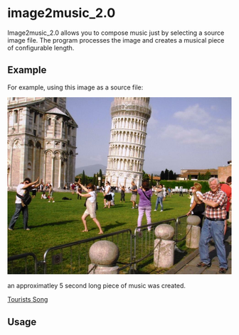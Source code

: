 # image2music_2.0

Image2music_2.0 allows you to compose music just by selecting a source image file. The program processes the image and creates a musical piece of configurable length. 

## Example
For example, using this image as a source file:

![Tourists Image](/tourists.jpg)

an approximatley 5 second long piece of music was created.

[Tourists Song](https://www.dropbox.com/s/2p9y2qy7afz5j9m/tourists.wav?dl=0)


## Usage
